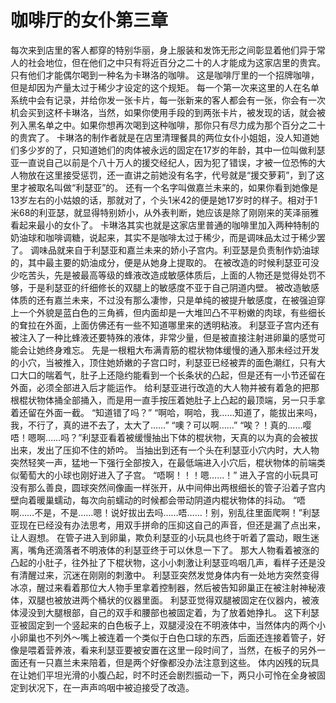 # 咖啡厅的女仆第三章

每次来到店里的客人都穿的特别华丽，身上服装和发饰无形之间彰显着他们异于常人的社会地位，但在他们之中只有将近百分之二十的人才能成为这家店里的贵宾。只有他们才能偶尔喝到一种名为卡琳洛的咖啡。
这是咖啡厅里的一个招牌咖啡，但是却因为产量太过于稀少才设定的这个规矩。
每一个第一次来这里的人在名单系统中会有记录，并给你发一张卡片，每一张新来的客人都会有一张，你会有一次机会买到这杯卡琳洛，当然，如果你使用手段的到两张卡片，被发现的话，就会被列入黑名单之中。如果你想再次喝到这种咖啡，那你只有尽力成为那个百分之二十的贵宾了。
卡琳洛的制作者就是在店里清理餐具的两位女仆小姐姐，没人知道她们多少岁的了，只知道她们的肉体被永远的固定在17岁的年龄，其中一位叫做利瑟亚一直说自己以前是个八十万人的援交经纪人，因为犯了错误，才被一位恐怖的大人物放在这里接受惩罚，还一直讲之前她没有名字，代号就是“援交萝莉”，到了这里才被取名叫做“利瑟亚”的。
还有一个名字叫做嘉兰未来的，如果你看到她像是13岁左右的小姑娘的话，那就对了，个头1米42的便是她17岁时的样子。相对于1米68的利亚瑟，就显得特别娇小，从外表判断，她应该是除了刚刚来的芙泽丽雅看起来最小的女仆了。
卡琳洛其实也就是这家店里普通的咖啡里加入两种特制的奶油球和咖啡调糖，说起来，其实不是咖啡太过于稀少，而是调味品太过于稀少罢了。
调味品就来自于利瑟亚和嘉兰未来的娇小子宫内。利亚瑟是负责制作奶油球的，其中最主要的奶油成分，便是从她身上提取的。
在被改造的时候利瑟亚可没少吃苦头，先是被最高等级的蜂液改造成敏感体质后，上面的人物还是觉得处罚不够，于是利瑟亚的纤细修长的双腿上的敏感度不亚于自己阴道内壁。
被改造敏感体质的还有嘉兰未来，不过没有那么凄惨，只是单纯的被提升敏感度，在被强迫穿上一个外貌是蓝白色的三角裤，但内面却是一大堆凹凸不平粉嫩的肉球，有些细长的耷拉在外面，上面仿佛还有一些不知道哪里来的透明粘液。
利瑟亚子宫内还有被注入了一种比蜂液还要特殊的液体，非常少量，但是被直接注射进卵巢的感觉可能会让她终身难忘。
先是一根粗大布满青筋的棍状物体缓慢的通入那未经过开发的小穴，当被推入，顶住她娇嫩的子宫口时，利瑟亚已经被弄的面色潮红，只有大口大口的喘着气，肚子上还隐约能看到一个长条状的凸起，但是还有一小节还留在外面，必须全部进入后才能运作。
给利瑟亚进行改造的大人物并被有着急的把那根棍状物体捅全部捅入，而是用一直手按压着她肚子上凸起的最顶端，另一只手拿着还留在外面一截。
“知道错了吗？”
“啊哈，啊哈，我……知道了，能拔出来吗，我，不行了，真的进不去了，太大了……”
“噢？可以啊……”
“唉？！真的……嘤唔！嗯啊……吗？”利瑟亚看着被缓慢抽出下体的棍状物，天真的以为真的会被拔出来，发出了压抑不住的娇吟。
当抽出到还有一个头在利瑟亚小穴内时，大人物突然轻笑一声，猛地一下强行全部按入，在最低端进入小穴后，棍状物体的前端类似葡萄大的小球也刚好进入了子宫。
“唔啊！！！嗯……！”
进入子宫的小玩具可没有那么善良，圆球突然间像画一样张开，从中间伸出两根细长的管子沿着子宫内壁向着暖巢蠕动，每次向前蠕动的时候都会带动阴道内棍状物体的抖动。
“唔啊……不是，不是……嗯！说好拔出去吗……唔……！别，别乱往里面爬啊！”利瑟亚现在已经没有办法思考，用双手拼命的压抑这自己的声音，但还是漏了点出来，让人遐想。
在管子进入到卵巢，欺负利瑟亚的小玩具也终于听着了震动，眼生迷离，嘴角还滴落者不明液体的利瑟亚终于可以休息一下了。
那大人物看着被涨的凸起的小肚子，往外扯了下棍状物，这小小刺激让利瑟亚呜咽几声，看样子还是没有清醒过来，沉迷在刚刚的刺激中。
利瑟亚突然发觉身体内有一处地方突然变得冰凉，醒过来看着那位大人物手里拿着控制器，然后被告知卵巢正在被注射神秘液体，双腿也被放进两个桶状的仪器里面。
利瑟亚觉得双腿被固定在仪器内，被液体浸没到大腿根部，自己的双手和腰部也被固定着，为了放着她挣扎。
这下利瑟亚被固定到一个竖起来的白色板子上，双腿浸没在不明液体中，当然体内的两个小小卵巢也不列外～嘴上被连着一个类似于白色口球的东西，后面还连接着管子，好像是喂着营养液，看来利瑟亚要被安置在这里一段时间了，当然，在板子的另外一面还有一只嘉兰未来陪着，但是两个好像都没办法注意到这些。
体内凶残的玩具在让她们平坦光滑的小腹凸起，时不时还会剧烈振动一下，两只小可怜在全身被固定到状况下，在一声声呜咽中被迫接受了改造。